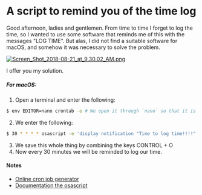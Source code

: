 # A script to remind you of the time log
Good afternoon, ladies and gentlemen. From time to time I forget to log the time, so I wanted to use some software that reminds me of this with the messages "LOG TIME". But alas, I did not find a suitable software for macOS, and somehow it was necessary to solve the problem.

[![Screen_Shot_2018-08-21_at_9.30.02_AM.png](https://i.postimg.cc/hGQ33X7p/Screen-Shot-2020-10-19-at-17-58-08.png)](https://postimg.cc/KKFN1vfM)

I offer you my solution.

##### For macOS:
1. Open a terminal and enter the following:
```sh
$ env EDITOR=nano crontab -e # We open it through `nano` so that it is not a problem to exit `vim`.
```
2. We enter the following:
```sh
$ 30 * * * * osascript -e 'display notification "Time to log time!!!!"'
```
3. We save this whole thing by combining the keys CONTROL + O
4. Now every 30 minutes we will be reminded to log our time.

#### Notes
* [Online cron job generator](https://crontab.guru/)
* [Documentation the osascript](https://ss64.com/osx/osascript.html)
